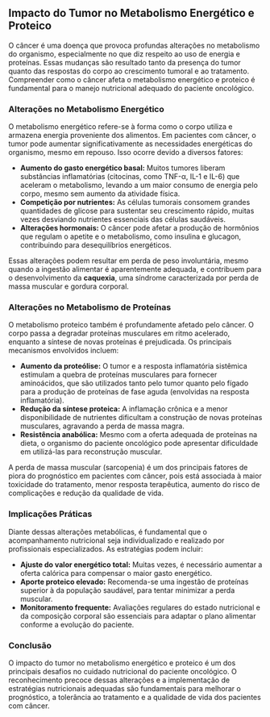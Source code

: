 
## Impacto do Tumor no Metabolismo Energético e Proteico

O câncer é uma doença que provoca profundas alterações no metabolismo do organismo, especialmente no que diz respeito ao uso de energia e proteínas. Essas mudanças são resultado tanto da presença do tumor quanto das respostas do corpo ao crescimento tumoral e ao tratamento. Compreender como o câncer afeta o metabolismo energético e proteico é fundamental para o manejo nutricional adequado do paciente oncológico.

### Alterações no Metabolismo Energético

O metabolismo energético refere-se à forma como o corpo utiliza e armazena energia proveniente dos alimentos. Em pacientes com câncer, o tumor pode aumentar significativamente as necessidades energéticas do organismo, mesmo em repouso. Isso ocorre devido a diversos fatores:

- **Aumento do gasto energético basal:** Muitos tumores liberam substâncias inflamatórias (citocinas, como TNF-α, IL-1 e IL-6) que aceleram o metabolismo, levando a um maior consumo de energia pelo corpo, mesmo sem aumento da atividade física.
- **Competição por nutrientes:** As células tumorais consomem grandes quantidades de glicose para sustentar seu crescimento rápido, muitas vezes desviando nutrientes essenciais das células saudáveis.
- **Alterações hormonais:** O câncer pode afetar a produção de hormônios que regulam o apetite e o metabolismo, como insulina e glucagon, contribuindo para desequilíbrios energéticos.

Essas alterações podem resultar em perda de peso involuntária, mesmo quando a ingestão alimentar é aparentemente adequada, e contribuem para o desenvolvimento da **caquexia**, uma síndrome caracterizada por perda de massa muscular e gordura corporal.

### Alterações no Metabolismo de Proteínas

O metabolismo proteico também é profundamente afetado pelo câncer. O corpo passa a degradar proteínas musculares em ritmo acelerado, enquanto a síntese de novas proteínas é prejudicada. Os principais mecanismos envolvidos incluem:

- **Aumento da proteólise:** O tumor e a resposta inflamatória sistêmica estimulam a quebra de proteínas musculares para fornecer aminoácidos, que são utilizados tanto pelo tumor quanto pelo fígado para a produção de proteínas de fase aguda (envolvidas na resposta inflamatória).
- **Redução da síntese proteica:** A inflamação crônica e a menor disponibilidade de nutrientes dificultam a construção de novas proteínas musculares, agravando a perda de massa magra.
- **Resistência anabólica:** Mesmo com a oferta adequada de proteínas na dieta, o organismo do paciente oncológico pode apresentar dificuldade em utilizá-las para reconstrução muscular.

A perda de massa muscular (sarcopenia) é um dos principais fatores de piora do prognóstico em pacientes com câncer, pois está associada à maior toxicidade do tratamento, menor resposta terapêutica, aumento do risco de complicações e redução da qualidade de vida.

### Implicações Práticas

Diante dessas alterações metabólicas, é fundamental que o acompanhamento nutricional seja individualizado e realizado por profissionais especializados. As estratégias podem incluir:

- **Ajuste do valor energético total:** Muitas vezes, é necessário aumentar a oferta calórica para compensar o maior gasto energético.
- **Aporte proteico elevado:** Recomenda-se uma ingestão de proteínas superior à da população saudável, para tentar minimizar a perda muscular.
- **Monitoramento frequente:** Avaliações regulares do estado nutricional e da composição corporal são essenciais para adaptar o plano alimentar conforme a evolução do paciente.

### Conclusão

O impacto do tumor no metabolismo energético e proteico é um dos principais desafios no cuidado nutricional do paciente oncológico. O reconhecimento precoce dessas alterações e a implementação de estratégias nutricionais adequadas são fundamentais para melhorar o prognóstico, a tolerância ao tratamento e a qualidade de vida dos pacientes com câncer.
```
